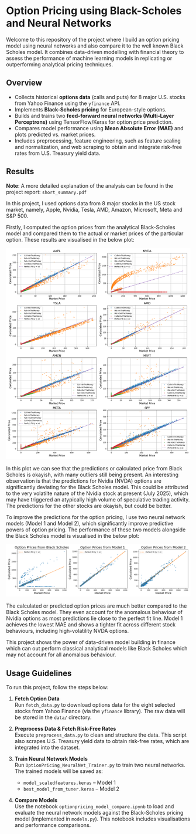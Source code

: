 # Option Pricing using Black-Scholes and Neural Networks

Welcome to this repository of the project where I build an option pricing model using neural networks and also compare it to the well known Black Scholes model. It combines data-driven modelling with financial theory to assess the performance of machine learning models in replicating or outperforming analytical pricing techniques.

## Overview

- Collects historical **options data** (calls and puts) for 8 major U.S. stocks from Yahoo Finance using the `yfinance` API.
- Implements **Black-Scholes pricing** for European-style options.
- Builds and trains two **feed-forward neural networks (Multi-Layer Perceptrons)** using TensorFlow/Keras for option price prediction.
- Compares model performance using **Mean Absolute Error (MAE)** and plots predicted vs. market prices.
- Includes preprocessing, feature engineering, such as feature scaling and normalization, and web scraping to obtain and integrate risk-free rates from U.S. Treasury yield data.

## Results

**Note**: A more detailed explanation of the analysis can be found in the project report: `short_summary.pdf`

In this project, I used options data from 8 major stocks in the US stock market, namely, Apple, Nvidia, Tesla, AMD, Amazon, Microsoft, Meta and S&P 500. 

Firstly, I computed the option prices from the analytical Black-Scholes model and compared them to the actual or market prices of the particular option. These results are visualised in the below plot:

![Plot of the calculated price of the option from Black Scholes against the price of the option from its last trade (market price) for each stock](https://github.com/haveeshS/OptionPricing-DeepLearning-BlackScholes/blob/main/plots/BS_Market_Comparison_CallsPuts_InOutTheMoney.png)

In this plot we can see that the predictions or calculated price from Black Scholes is okayish, with many outliers still being present. An interesting observation is that the predictions for Nvidia (NVDA) options are significantly deviating for the Black Scholes model. This could be attributed to the very volatilte nature of the Nvidia stock at present (July 2025), which may have triggered an atypically high volume of speculative trading activity. The predictions for the other stocks are okayish, but could be better. 

To improve the predictions for the option pricing, I use two neural network models (Model 1 and Model 2), which significantly improve predictive powers of option pricing. The performance of these two models alongside the Black Scholes model is visualised in the below plot:

![Comparison of predicted option prices vs. actual market prices for the Black-Scholes model and two neural network models](https://github.com/haveeshS/OptionPricing-DeepLearning-BlackScholes/blob/main/plots/optionprice_BSvsNNmodels.png)


The calculated or predicted option prices are much better compared to the Black Scholes model. They even account for the anomalous behaviour of Nvidia options as most predictions lie close to the perfect fit line. Model 1 achieves the lowest MAE and shows a tighter fit across different stock behaviours, including high-volatility NVDA options.

This project shows the power of data-driven model building in finance which can out perform classical analytical models like Black Scholes which may not account for all anomalous behaviour. 

## Usage Guidelines

To run this project, follow the steps below:

1. **Fetch Option Data**  
   Run `fetch_data.py` to download options data for the eight selected stocks from Yahoo Finance (via the `yfinance` library). The raw data will be stored in the `data/` directory.

2. **Preprocess Data & Fetch Risk-Free Rates**  
   Execute `preprocess_data.py` to clean and structure the data. This script also scrapes U.S. Treasury yield data to obtain risk-free rates, which are integrated into the dataset.

3. **Train Neural Network Models**  
   Run `OptionPricing_NeuralNet_Trainer.py` to train two neural networks. The trained models will be saved as:
   - `model_scaledfeatures.keras` – Model 1  
   - `best_model_from_tuner.keras` – Model 2

4. **Compare Models**  
   Use the notebook `optionpricing_model_compare.ipynb` to load and evaluate the neural network models against the Black-Scholes pricing model (implemented in `models.py`). This notebook includes visualisations and performance comparisons.

